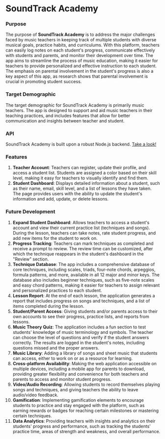 # SoundTrack Academy

### Purpose

The purpose of **SoundTrack Academy** is to address the major challenges faced by music teachers in keeping track of multiple students with diverse musical goals, practice habits, and curriculums. With this platform, teachers can easily log notes on each student's progress, communicate effectively with students and parents, and monitor their development over time. The app aims to streamline the process of music education, making it easier for teachers to provide personalized and effective instruction to each student. The emphasis on parental involvement in the student's progress is also a key aspect of this app, as research shows that parental involvement is crucial in promoting student success.

### Target Demographic

The target demographic for SoundTrack Academy is primarily music teachers. The app is designed to support and aid music teachers in their teaching practices, and includes features that allow for better communication and insights between teacher and student.

### API

SoundTrack Academy is built upon a robust Node.js backend. [Take a look!](https://github.com/johnathan-booy/soundtrack-backend)

### Features

1. **Teacher Account**: Teachers can register, update their profile, and access a student list. Students are assigned a color based on their skill level, making it easy for teachers to visually identify and find them.
2. **Student Dashboard**: Displays detailed information about a student, such as their name, email, skill level, and a list of lessons they have taken. The page provides users with the ability to update the student's information and add, update, or delete lessons.

### Future Development

1. **Expand Student Dashboard**: Allows teachers to access a student's account and view their current practice list (techniques and songs). During the lesson, teachers can take notes, rate student progress, and add new items for the student to work on.
2. **Progress Tracking**: Teachers can mark techniques as completed and receive a prompt to review. The review time can be customized, after which the technique reappears in the student's dashboard in the "Review" section.
3. **Technique Database**: The app includes a comprehensive database of core techniques, including scales, triads, four-note chords, arpeggios, formula patterns, and more, available in all 12 major and minor keys. The database also includes beginner techniques, such as five-note scales and easy chord patterns, making it easier for teachers to assign relevant and personalized practices to each student.
4. **Lesson Report**: At the end of each lesson, the application generates a report that includes progress on songs and techniques, and a list of items completed during the lesson.
5. **Student/Parent Access**: Giving students and/or parents access to their own accounts to see their progress, practice lists, and reports from lessons.
6. **Music Theory Quiz**: The application includes a fun section to test students' knowledge of music terminology and symbols. The teacher can choose the level of questions and verify if the student answers correctly. The results are logged in the student's notes, including questions missed and the proper answers.
7. **Music Library**: Adding a library of songs and sheet music that students can access, either to work on or as a resource for learning.
8. **Cross-platform Availability**: Making the web application accessible on multiple devices, including a mobile app for parents to download, providing greater flexibility and convenience for both teachers and parents to access and monitor student progress.
9. **Video/Audio Recording**: Allowing students to record themselves playing songs and techniques, and giving teachers the ability to leave audio/video feedback.
10. **Gamification**: Implementing gamification elements to encourage students to practice and stay engaged with the platform, such as earning rewards or badges for reaching certain milestones or mastering certain techniques.
11. **Data Analytics**: Providing teachers with insights and analytics on their students' progress and performance, such as tracking the students' practice time, areas of strength and weakness, and overall performance.

